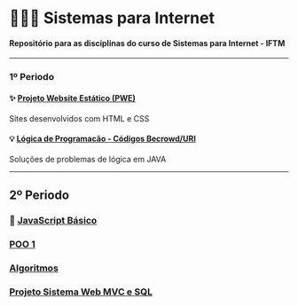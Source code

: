 # 👨🏻‍💻 Sistemas para Internet
#### Repositório para as disciplinas do curso de Sistemas para Internet - IFTM

---

### 1º Periodo

#### ✨ [Projeto Website Estático (PWE)](https://github.com/ArthurZ7/website-estatico) 
Sites desenvolvidos com HTML e CSS
#### 💡 [Lógica de Programacão - Códigos Becrowd/URI](https://github.com/ArthurZ7/Java-Beecrowd)
Soluções de problemas de lógica em JAVA

---

## 2º Periodo

### 📐 [JavaScript Básico]()
###  [POO 1]()
###  [Algoritmos]()
###  [Projeto Sistema Web MVC e SQL]()
  
